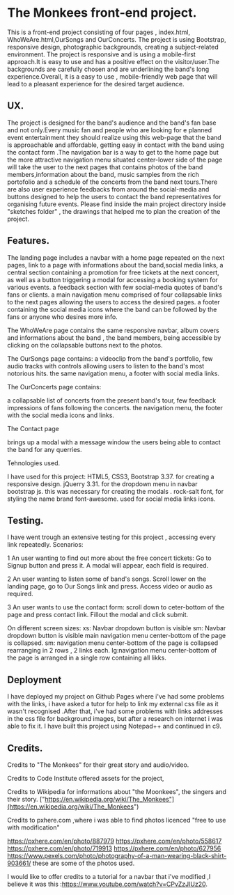 
The Monkees front-end project.
===

This is a front-end project consisting of four pages , index.html, WhoWeAre.html,OurSongs and OurConcerts.
The project is using Bootstrap, responsive design, photographic backgrounds, creating a subject-related environment.
The project is responsive and is using a mobile-first approach.It is easy to use and has a positive effect on
the visitor/user.The backgrounds are carefully chosen and are underlining the band's long experience.Overall,
it is a easy to use , mobile-friendly web page that will lead to a pleasant experience for the desired target audience.

UX.
---

The project is designed for the band's audience and the band's fan base and not only.Every music fan and people who are 
looking for e planned event entertainment they should realize using this web-page that the band is approachable and 
affordable, getting easy in contact with the band using the contact form .The navigation bar is a way to get to the 
home page but the more attractive navigation menu situated center-lower side of the page will take the user to
the next pages that contains photos of the band members,information about the band,  music samples from the rich portofolio 
and a schedule of the concerts from the band next tours.There are also user experience feedbacks from around the social-media
and buttons designed to help the users to contact the band representatives for organising future events.
Please find inside the main project directory inside "sketches folder" , the drawings that helped me to plan the creation of the project.

Features.
---

The landing page includes 
a navbar with a home page repeated on the next pages, link to a page with informations about the band,social media links,
a central section containing a promotion for free tickets at the next concert, as well as a button triggering a modal for 
accessing a booking system for various events.
a feedback section with few social-media quotes of band's fans or clients.
a main navigation menu comprised of four collapsable links to the next pages allowing the users to access the desired pages.
a footer containing the social media icons where the band can be followed by the fans or anyone who desires more info.

The WhoWeAre page
contains 
the same responsive navbar,
album covers and informations about the band , the band members, being accessible by clicking on the collapsable buttons
next to the photos.


The OurSongs page 
contains:
a videoclip from the band's portfolio,
few audio tracks with controls allowing users to listen to the band's most notorious hits.
the same navigation menu, a footer with social media links.

The OurConcerts page
contains:

a collapsable list of concerts from the present band's tour,
few feedback impressions of fans following the concerts.
the navigation menu,
the footer with the social media icons and links.

The Contact page

brings up a modal with a message window the users being able to contact the band for any querries.

Tehnologies used.

I have used for this project:
HTML5,
CSS3,
Bootstrap 3.37. for creating a responsive design.
jQuerry 3.31. for the dropdown menu in navbar
bootstrap js. this was necessary for creating the modals .
rock-salt font, for styling the name brand
font-awesome. used for social media links icons.

Testing.
---
I have went trough an extensive testing for this project , accessing every link repeatedly.
Scenarios:

1 An user wanting to find out more about the free concert tickets:
Go to Signup button and press it.
A modal will appear, each field is required.

2 An user wanting to listen some of band's songs.
Scroll lower on the landing page, go to Our Songs link and press. Access video or audio as required.

3 An user wants to use the contact form:
scroll down to ceter-bottom of the page and press contact link. Fillout the modal and click submit.

On different screen sizes:
xs: Navbar  dropdown button is visible
sm: Navbar  dropdown button is visible
main navigation menu center-bottom of the page is collapsed.
sm: navigation menu center-bottom of the page is collapsed rearranging in 2 rows , 2 links each.
lg:navigation menu center-bottom of the page is arranged in a single row containing all likks.

Deployment
---
I have deployed my project  on Github Pages where i've had some problems with the links, i have asked a tutor for help
to link my external css file as it wasn't recognised .After that, i've had some problems with links addresses in the css file for 
background images, but after a research on internet i was able to fix it.
I have built this project using Notepad++ and continued in c9.

Credits.
---
Credits to "The Monkees" for their great story and audio/video.

Credits to Code Institute offered assets for the project,

Credits to Wikipedia for informations about "the Moonkees", the singers and their story. ["https://en.wikipedia.org/wiki/The_Monkees"](https://en.wikipedia.org/wiki/The_Monkees")

Credits to pxhere.com ,where i was able to find photos licenced "free to use with modification"

https://pxhere.com/en/photo/887979
https://pxhere.com/en/photo/558617
https://pxhere.com/en/photo/719913
https://pxhere.com/en/photo/627956
https://www.pexels.com/photo/photography-of-a-man-wearing-black-shirt-903661/
these are some of the photos used.

I would like to offer credits to  a tutorial for a navbar that i've modified ,I believe it was this :https://www.youtube.com/watch?v=CPvZzJlUz20.
